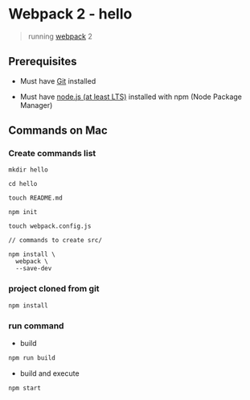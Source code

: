 # Webpack 2 - hello

> running [webpack](https://webpack.js.org/) 2

## Prerequisites

* Must have [Git](http://git-scm.com/) installed

* Must have [node.js (at least LTS)](http://nodejs.org/) installed with npm (Node Package Manager)


## Commands on Mac

### Create commands list

```
mkdir hello

cd hello

touch README.md

npm init

touch webpack.config.js

// commands to create src/

npm install \
  webpack \
  --save-dev

```

### project cloned from git

```
npm install
```

### run command

* build

```bash
npm run build
```

* build and execute

```bash
npm start
```

